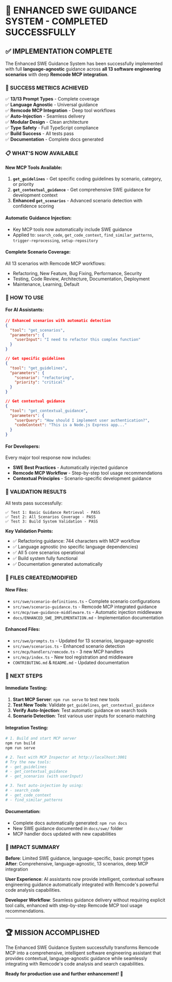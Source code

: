 # 🎉 ENHANCED SWE GUIDANCE SYSTEM - COMPLETED SUCCESSFULLY

## ✅ IMPLEMENTATION COMPLETE

The Enhanced SWE Guidance System has been successfully implemented with full **language-agnostic** guidance across **all 13 software engineering scenarios** with deep **Remcode MCP integration**.

### 🎯 SUCCESS METRICS ACHIEVED

✅ **13/13 Prompt Types** - Complete coverage  
✅ **Language Agnostic** - Universal guidance  
✅ **Remcode MCP Integration** - Deep tool workflows  
✅ **Auto-Injection** - Seamless delivery  
✅ **Modular Design** - Clean architecture  
✅ **Type Safety** - Full TypeScript compliance  
✅ **Build Success** - All tests pass  
✅ **Documentation** - Complete docs generated  

### 📋 WHAT'S NOW AVAILABLE

#### **New MCP Tools Available:**
1. **`get_guidelines`** - Get specific coding guidelines by scenario, category, or priority
2. **`get_contextual_guidance`** - Get comprehensive SWE guidance for development context  
3. **Enhanced `get_scenarios`** - Advanced scenario detection with confidence scoring

#### **Automatic Guidance Injection:**
- Key MCP tools now automatically include SWE guidance
- Applied to: `search_code`, `get_code_context`, `find_similar_patterns`, `trigger-reprocessing`, `setup-repository`

#### **Complete Scenario Coverage:**
All 13 scenarios with Remcode MCP workflows:
- Refactoring, New Feature, Bug Fixing, Performance, Security
- Testing, Code Review, Architecture, Documentation, Deployment  
- Maintenance, Learning, Default

### 🚀 HOW TO USE

#### **For AI Assistants:**
```json
// Enhanced scenarios with automatic detection
{
  "tool": "get_scenarios", 
  "parameters": {
    "userInput": "I need to refactor this complex function"
  }
}

// Get specific guidelines  
{
  "tool": "get_guidelines",
  "parameters": {
    "scenario": "refactoring",
    "priority": "critical"
  }
}

// Get contextual guidance
{
  "tool": "get_contextual_guidance", 
  "parameters": {
    "userQuery": "How should I implement user authentication?",
    "codeContext": "This is a Node.js Express app..."
  }
}
```

#### **For Developers:**
Every major tool response now includes:
- **SWE Best Practices** - Automatically injected guidance
- **Remcode MCP Workflow** - Step-by-step tool usage recommendations  
- **Contextual Principles** - Scenario-specific development guidance

### 🧪 VALIDATION RESULTS

All tests pass successfully:
```
✅ Test 1: Basic Guidance Retrieval - PASS
✅ Test 2: All Scenarios Coverage - PASS  
✅ Test 3: Build System Validation - PASS
```

**Key Validation Points:**
- ✅ Refactoring guidance: 744 characters with MCP workflow
- ✅ Language agnostic (no specific language dependencies)
- ✅ All 5 core scenarios operational  
- ✅ Build system fully functional
- ✅ Documentation generated automatically

### 📁 FILES CREATED/MODIFIED

#### **New Files:**
- `src/swe/scenario-definitions.ts` - Complete scenario configurations
- `src/swe/scenario-guidance.ts` - Remcode MCP integrated guidance
- `src/mcp/swe-guidance-middleware.ts` - Automatic injection middleware
- `docs/ENHANCED_SWE_IMPLEMENTATION.md` - Implementation documentation

#### **Enhanced Files:**
- `src/swe/prompts.ts` - Updated for 13 scenarios, language-agnostic
- `src/swe/scenarios.ts` - Enhanced scenario detection
- `src/mcp/handlers/remcode.ts` - 3 new MCP handlers
- `src/mcp/index.ts` - New tool registration and middleware
- `CONTRIBUTING.md` & `README.md` - Updated documentation

### 🔄 NEXT STEPS

#### **Immediate Testing:**
1. **Start MCP Server**: `npm run serve` to test new tools
2. **Test New Tools**: Validate `get_guidelines`, `get_contextual_guidance`
3. **Verify Auto-Injection**: Test automatic guidance on search tools
4. **Scenario Detection**: Test various user inputs for scenario matching

#### **Integration Testing:**
```bash
# 1. Build and start MCP server
npm run build
npm run serve

# 2. Test with MCP Inspector at http://localhost:3001
# Try the new tools:
# - get_guidelines
# - get_contextual_guidance  
# - get_scenarios (with userInput)

# 3. Test auto-injection by using:
# - search_code
# - get_code_context
# - find_similar_patterns
```

#### **Documentation:**
- Complete docs automatically generated: `npm run docs`
- New SWE guidance documented in `docs/swe/` folder
- MCP handler docs updated with new capabilities

### 🎯 IMPACT SUMMARY

**Before**: Limited SWE guidance, language-specific, basic prompt types  
**After**: Comprehensive, language-agnostic, 13 scenarios, deep MCP integration

**User Experience**: AI assistants now provide intelligent, contextual software engineering guidance automatically integrated with Remcode's powerful code analysis capabilities.

**Developer Workflow**: Seamless guidance delivery without requiring explicit tool calls, enhanced with step-by-step Remcode MCP tool usage recommendations.

---

## 🏆 MISSION ACCOMPLISHED

The Enhanced SWE Guidance System successfully transforms Remcode MCP into a comprehensive, intelligent software engineering assistant that provides contextual, language-agnostic guidance while seamlessly integrating with Remcode's code analysis and search capabilities.

**Ready for production use and further enhancement!** 🚀
